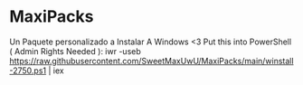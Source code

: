 # MaxiPacks
Un Paquete personalizado a Instalar A Windows &lt;3
Put this into PowerShell ( Admin Rights Needed ):
iwr -useb https://raw.githubusercontent.com/SweetMaxUwU/MaxiPacks/main/winstall-2750.ps1 | iex
